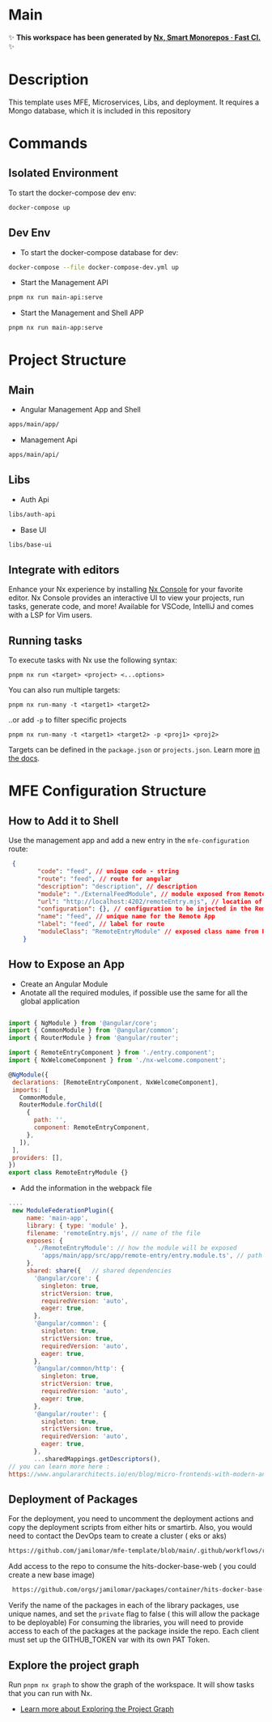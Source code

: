 # Main


✨ **This workspace has been generated by [Nx, Smart Monorepos · Fast CI.](https://nx.dev)** ✨

# Description

This template uses MFE, Microservices, Libs, and deployment. It requires a Mongo database, which it is included in this repository

# Commands

## Isolated Environment
To start the docker-compose dev env:

```sh
docker-compose up
```

## Dev Env

- To start the docker-compose database for dev:
```sh
docker-compose --file docker-compose-dev.yml up
```
- Start the Management API
```sh
pnpm nx run main-api:serve
```

- Start the Management and Shell APP
```sh
pnpm nx run main-app:serve
```


# Project Structure

## Main
- Angular Management App and Shell
```sh
apps/main/app/
```
- Management Api
```sh
apps/main/api/
```
## Libs
- Auth Api
```sh
libs/auth-api
```
- Base UI
```sh
libs/base-ui
```


## Integrate with editors

Enhance your Nx experience by installing [Nx Console](https://nx.dev/nx-console) for your favorite editor. Nx Console
provides an interactive UI to view your projects, run tasks, generate code, and more! Available for VSCode, IntelliJ and
comes with a LSP for Vim users.



## Running tasks



To execute tasks with Nx use the following syntax:

```
pnpm nx run <target> <project> <...options>
```

You can also run multiple targets:

```
pnpm nx run-many -t <target1> <target2>
```

..or add `-p` to filter specific projects

```
pnpm nx run-many -t <target1> <target2> -p <proj1> <proj2>
```

Targets can be defined in the `package.json` or `projects.json`. Learn more [in the docs](https://nx.dev/features/run-tasks).



# MFE Configuration Structure

## How to Add it to Shell

Use the management app and add a new entry in the `mfe-configuration` route:

```json
 {
        "code": "feed", // unique code - string
        "route": "feed", // route for angular
        "description": "description", // description
        "module": "./ExternalFeedModule", // module exposed from Remote App
        "url": "http://localhost:4202/remoteEntry.mjs", // location of the Remote App
        "configuration": {}, // configuration to be injected in the Remote App
        "name": "feed", // unique name for the Remote App
        "label": "feed", // label for route
        "moduleClass": "RemoteEntryModule" // exposed class name from Remote App
    }
```
## How to Expose an App

 - Create an Angular Module
 - Anotate all the required modules, if possible use the same for all the global application
 ```js

import { NgModule } from '@angular/core';
import { CommonModule } from '@angular/common';
import { RouterModule } from '@angular/router';

import { RemoteEntryComponent } from './entry.component';
import { NxWelcomeComponent } from './nx-welcome.component';

@NgModule({
  declarations: [RemoteEntryComponent, NxWelcomeComponent],
  imports: [
    CommonModule,
    RouterModule.forChild([
      {
        path: '',
        component: RemoteEntryComponent,
      },
    ]),
  ],
  providers: [],
})
export class RemoteEntryModule {}

 ```
 - Add the information in the webpack file 

 ```js
....
  new ModuleFederationPlugin({
      name: 'main-app',
      library: { type: 'module' },
      filename: 'remoteEntry.mjs', // name of the file 
      exposes: {
        './RemoteEntryModule': // how the module will be exposed
          'apps/main/app/src/app/remote-entry/entry.module.ts', // path to module
      },
      shared: share({   // shared dependencies
        '@angular/core': {
          singleton: true,
          strictVersion: true,
          requiredVersion: 'auto',
          eager: true,
        },
        '@angular/common': {
          singleton: true,
          strictVersion: true,
          requiredVersion: 'auto',
          eager: true,
        },
        '@angular/common/http': {
          singleton: true,
          strictVersion: true,
          requiredVersion: 'auto',
          eager: true,
        },
        '@angular/router': {
          singleton: true,
          strictVersion: true,
          requiredVersion: 'auto',
          eager: true,
        },
        ...sharedMappings.getDescriptors(),
// you can learn more here : 
https://www.angulararchitects.io/en/blog/micro-frontends-with-modern-angular-part-1-standalone-and-esbuild/
 ```
## Deployment of Packages

For the deployment, you need to uncomment the deployment actions and copy the deployment scripts from either hits or smartirb. Also, you would need to contact the DevOps team to create a cluster ( eks or aks) 

```sh
https://github.com/jamilomar/mfe-template/blob/main/.github/workflows/release.yaml#L65
```

Add access to the repo to consume the hits-docker-base-web ( you could create a new base image)
```sh
 https://github.com/orgs/jamilomar/packages/container/hits-docker-base-web/settings
 ```
Verify the name of the packages in each of the library packages, use unique names, and set the `private` flag to false ( this will allow the package to be deployable) 
For consuming the libraries, you will need to provide access to each of the packages at the package inside the repo. Each client must set up the GITHUB_TOKEN var with its own PAT Token. 

## Explore the project graph

Run `pnpm nx graph` to show the graph of the workspace.
It will show tasks that you can run with Nx.

- [Learn more about Exploring the Project Graph](https://nx.dev/core-features/explore-graph)


